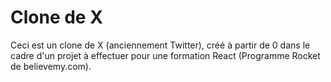 # Clone de X

Ceci est un clone de X (anciennement Twitter), créé à partir de 0 dans le cadre d'un projet à effectuer pour une formation React (Programme Rocket de believemy.com).
